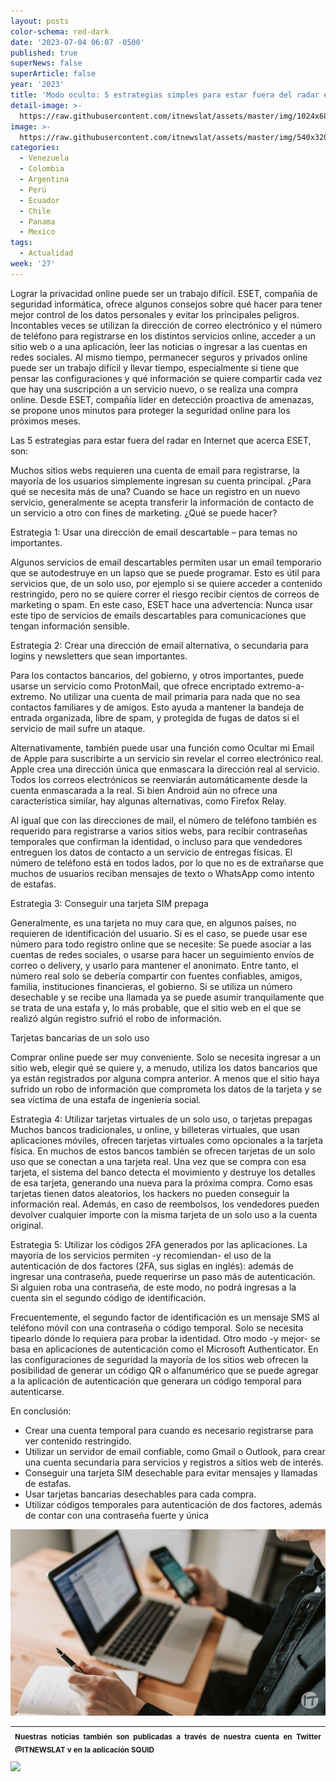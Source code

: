 ```yaml
---
layout: posts
color-schema: red-dark
date: '2023-07-04 06:07 -0500'
published: true
superNews: false
superArticle: false
year: '2023'
title: 'Modo oculto: 5 estrategias simples para estar fuera del radar en Internet'
detail-image: >-
  https://raw.githubusercontent.com/itnewslat/assets/master/img/1024x680/hombre-con-laptop-y-cel-g.jpg
image: >-
  https://raw.githubusercontent.com/itnewslat/assets/master/img/540x320/hombre-con-laptop-y-cel-p.jpg
categories:
  - Venezuela
  - Colombia
  - Argentina
  - Perú
  - Ecuador
  - Chile
  - Panama
  - Mexico
tags:
  - Actualidad
week: '27'
---
```

Lograr la privacidad online puede ser un trabajo difícil. ESET, compañía de seguridad informática, ofrece algunos consejos sobre qué hacer para tener mejor control de los datos personales y evitar los principales peligros.
Incontables veces se utilizan la dirección de correo electrónico y el número de teléfono para registrarse en los distintos servicios online, acceder a un sitio web o a una aplicación, leer las noticias o ingresar a las cuentas en redes sociales. Al mismo tiempo, permanecer seguros y privados online puede ser un trabajo difícil y llevar tiempo, especialmente si tiene que pensar las configuraciones y qué información se quiere compartir cada vez que hay una suscripción a un servicio nuevo, o se realiza una compra online. Desde ESET, compañía líder en detección proactiva de amenazas, se propone  unos minutos para proteger la seguridad online para los próximos meses.

Las 5 estrategias para estar fuera del radar en Internet que acerca ESET, son:

Muchos sitios webs requieren una cuenta de email para registrarse, la mayoría de los usuarios simplemente ingresan su cuenta principal. ¿Para qué se necesita más de una? Cuando se hace un registro en un nuevo servicio, generalmente se acepta transferir la información de contacto de un servicio a otro con fines de marketing. ¿Qué se puede hacer?

Estrategia 1: Usar una dirección de email descartable – para temas no importantes.

Algunos servicios de email descartables permiten usar un email temporario que se autodestruye en un lapso que se puede programar. Esto es útil para servicios que, de un solo uso, por ejemplo si se quiere acceder a contenido restringido, pero no se quiere correr el riesgo recibir cientos de correos de marketing o spam. En este caso, ESET hace una advertencia: Nunca usar este tipo de servicios de emails descartables para comunicaciones que tengan información sensible.

Estrategia 2: Crear una dirección de email alternativa, o secundaria para logins y newsletters que sean importantes.

Para los contactos bancarios, del gobierno, y otros importantes, puede usarse un servicio como ProtonMail, que ofrece encriptado extremo-a-extremo. No utilizar una cuenta de mail primaria para nada que no sea contactos familiares y de amigos. Esto ayuda a mantener la bandeja de entrada organizada, libre de spam, y protegida de fugas de datos si el servicio de mail sufre un ataque.

Alternativamente, también puede usar una función como Ocultar mi Email de Apple para suscribirte a un servicio sin revelar el correo electrónico real. Apple crea una dirección única que enmascara la dirección real al servicio. Todos los correos electrónicos se reenviarán automáticamente desde la cuenta enmascarada a la real. Si bien Android aún no ofrece una característica similar, hay algunas alternativas, como Firefox Relay.

Al igual que con las direcciones de mail, el número de teléfono también es requerido para registrarse a varios sitios webs, para recibir contraseñas temporales que confirman la identidad, o incluso para que vendedores entreguen los datos de contacto a un servicio de entregas físicas. El número de teléfono está en todos lados, por lo que no es de extrañarse que muchos de usuarios reciban mensajes de texto o WhatsApp como intento de estafas.

Estrategia 3: Conseguir una tarjeta SIM prepaga

Generalmente, es una tarjeta no muy cara que, en algunos países, no requieren de identificación del usuario. Si es el caso, se puede usar ese número para todo registro online que se necesite: Se puede asociar a las cuentas de redes sociales, o usarse para hacer un seguimiento envíos de correo o delivery, y usarlo para mantener el anonimato. Entre tanto, el número real solo se debería compartir con fuentes confiables, amigos, familia, instituciones financieras, el gobierno. Si se utiliza un número desechable y se recibe una llamada ya se puede asumir tranquilamente que se trata de una estafa y, lo más probable, que el sitio web en el que se realizó algún registro sufrió el robo de información.

Tarjetas bancarias de un solo uso

Comprar online puede ser muy conveniente. Solo se necesita ingresar a un sitio web, elegir qué se quiere y, a menudo, utiliza los datos bancarios que ya están registrados por alguna compra anterior. A menos que el sitio haya sufrido un robo de información que comprometa los datos de la tarjeta y se sea víctima de una estafa de ingeniería social.

Estrategia 4: Utilizar tarjetas virtuales de un solo uso, o tarjetas prepagas
Muchos bancos tradicionales, u online, y billeteras virtuales, que usan aplicaciones móviles, ofrecen tarjetas virtuales como opcionales a la tarjeta física. En muchos de estos bancos también se ofrecen tarjetas de un solo uso que se conectan a una tarjeta real. Una vez que se compra con esa tarjeta, el sistema del banco detecta el movimiento y destruye los detalles de esa tarjeta, generando una nueva para la próxima compra. Como esas tarjetas tienen datos aleatorios, los hackers no pueden conseguir la información real. Además, en caso de reembolsos, los vendedores pueden devolver cualquier importe con la misma tarjeta de un solo uso a la cuenta original.
 
Estrategia 5: Utilizar los códigos 2FA generados por las aplicaciones.
La mayoría de los servicios permiten -y recomiendan- el uso de la autenticación de dos factores (2FA, sus siglas en inglés): además de ingresar una contraseña, puede requerirse un paso más de autenticación. Si alguien roba una contraseña, de este modo, no podrá ingresas a la cuenta sin el segundo código de identificación.

Frecuentemente, el segundo factor de identificación es un mensaje SMS al teléfono móvil con una contraseña o código temporal. Solo se necesita tipearlo dónde lo requiera para probar la identidad. Otro modo -y mejor- se basa en aplicaciones de autenticación como el Microsoft Authenticator. En las configuraciones de seguridad la mayoría de los sitios web ofrecen la posibilidad de generar un código QR o alfanumérico que se puede agregar a la aplicación de autenticación que generara un código temporal para autenticarse.
                                               
En conclusión:

- Crear una cuenta temporal para cuando es necesario registrarse para ver contenido restringido.
- Utilizar un servidor de email confiable, como Gmail o Outlook, para crear una cuenta secundaria para servicios y registros a sitios web de interés.
- Conseguir una tarjeta SIM desechable para evitar mensajes y llamadas de estafas.
- Usar tarjetas bancarias desechables para cada compra.
- Utilizar códigos temporales para autenticación de dos factores, además de contar con una contraseña fuerte y única

![](https://raw.githubusercontent.com/itnewslat/assets/master/img/540x320/hombre-con-laptop-y-cel-p.jpg)

<table style="height: 42px;" width="569">
<tbody>
<tr>
<td style="text-align: justify;"><sub><strong>Nuestras noticias también son publicadas a través de nuestra cuenta en Twitter <a href="https://twitter.com/itnewslat?lang=es">@ITNEWSLAT</a> y en la aplicación <a href="https://squidapp.co/en/">SQUID</a></strong></sub></td>
</tr>
</tbody>
</table>
<img src="https://tracker.metricool.com/c3po.jpg?hash=56f88a41e39ab42c063cc51676587a04"/>